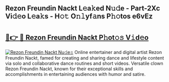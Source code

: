 ## Rezon Freundin Nackt L𝚎a𝚔ed N𝚞𝚍e - Part-2Xc Vi𝚍𝚎o L𝚎a𝚔s - H𝚘𝚝 O𝚗𝚕yf𝚊ns P𝚑𝚘tos e6vEz

# <h2><a href="http://kf3bsq.oniu.top/?m=Rezon+Freundin+Nackt">🔗👉 🔴 Rezon Freundin Nackt P𝚑ot𝚘𝚜 V𝚒d𝚎o</a></h2>

[![Rezon Freundin Nackt Nu𝚍e𝚜](https://i.imgur.com/0qMVB7G.gif)](http://kf3bsq.oniu.top/?m=Rezon+Freundin+Nackt)
Online entertainer and digital artist Rezon Freundin Nackt, famed for creating and sharing dance and lifestyle content via solo and collaborative dance routines and short videos. Versatile clown Rezon Freundin Nackt, known for their exceptional skills and accomplishments in entertaining audiences with humor and satire.  
